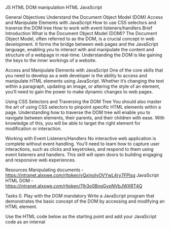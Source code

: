 JS HTML DOM manipulation
HTML
JavaScript

General Objectives
Understand the Document Object Model (DOM)
Access and Manipulate Elements with JavaScript
How to use CSS selectors and traverse the DOM tree
How to work with event listeners/handlers
Brief Introduction
What is the Document Object Model (DOM)?
The Document Object Model, often referred to as the DOM, is a crucial concept in web development. It forms the bridge between web pages and the JavaScript language, enabling you to interact with and manipulate the content and structure of a webpage in real-time. Understanding the DOM is like gaining the keys to the inner workings of a website.

Access and Manipulate Elements with JavaScript
One of the core skills that you need to develop as a web developer is the ability to access and manipulate HTML elements using JavaScript. Whether it’s changing the text within a paragraph, updating an image, or altering the style of an element, you’ll need to gain the power to make dynamic changes to web pages.

Using CSS Selectors and Traversing the DOM Tree
You should also master the art of using CSS selectors to pinpoint specific HTML elements within a page. Understanding how to traverse the DOM tree will enable you to navigate between elements, their parents, and their children with ease. With knowledge of this, you will be able to target the right element for modification or interaction.

Working with Event Listeners/Handlers
No interactive web application is complete without event handling. You’ll need to learn how to capture user interactions, such as clicks and keystrokes, and respond to them using event listeners and handlers. This skill will open doors to building engaging and responsive web experiences.

Resources
Manipulating documents - https://intranet.alxswe.com/rltoken/vQxjnoIyOVYwL4ry7FPlsg
JavaScript HTML DOM - https://intranet.alxswe.com/rltoken/7lh3o0BnqGypNVbJWXRT4Q

Tasks
0. Play with the DOM
mandatory
Write a JavaScript program that demonstrates the basic concept of the DOM by accessing and modifying an HTML element.

Use the HTML code below as the starting point and add your JavaScript code as an internal <script> tag:

<!DOCTYPE html>
<html>
<head>
  <title>DOM Introduction</title>
</head>
<body>
  <p id="myParagraph">This is a paragraph.</p>
</body>
</html>
Write JavaScript code to select the element using its id and store it in a variable
Use the DOM API to modify the content of the <p> element to I successfully updated this paragraph with javascript
Make use of document.getElementById
Verify that the program successfully modifies the element content when the HTML file is opened in a browser.

1. Selecting HTML Elements Using Selectors
mandatory
Write a JavaScript program that demonstrates the use of selectors to select specific HTML elements.

Use the HTML code below as the starting point and add your JavaScript code as an internal <script> tag:

<!DOCTYPE html>
<html>
<head>
  <title>Selecting Elements</title>
  <style>
    .highlight {
      color: red;
    }
  </style>
</head>
<body>
  <p class="highlight">This is a highlighted paragraph.</p>
  <p>This is a normal paragraph.</p>
</body>
</html>
Use the DOM API to modify the format of the <p class="highlight"> element to make the content boldened
Make use of document.querySelectorAll
Verify that the program successfully modifies the element content when the HTML file is opened in a browser.

2. Modifying Element Content, Attributes, and Styles
mandatory
Write a JavaScript program that demonstrates the use of selectors to select specific HTML elements.

Use the HTML code below as the starting point and add your JavaScript code as an internal <script> tag:

<!DOCTYPE html>
<html>
<head>
  <title>Modifying Elements</title>
  <style>
    img {
      border: 1px solid black;
    }
  </style>
</head>
<body>
  <img id="myImage" src="https://picsum.photos/200/300" alt="My Image">
</body>
</html>
Write JavaScript code to select the <img> element using its id and store it in a variable.
Use the DOM API to modify the following:
the src to https://picsum.photos/200/301,
the alt to New image
the border style to 2px solid red
Make use of document.getElementById
Verify that the program successfully modifies the element content when the HTML file is opened in a browser.

3. Creating, Appending, and Removing Elements
mandatory
Write a JavaScript program that demonstrates the creation, appending, and removal of elements using the DOM.

Use the HTML code below as the starting point and add your JavaScript code as an internal <script> tag:

<!DOCTYPE html>
<html>
<head>
  <title>Creating and Removing Elements</title>
</head>
<body>
  <div id="container"></div>
</body>
</html>
Write JavaScript code to select the container element using its id and store it in a variable.
Use the DOM API to create a new <p> element, and add New paragraph as its content
Append the newly created elements to the container element.
Add a button that removes/hides the newly created paragraph when first click and shows it when clicked again
Verify that the program successfully creates, appends, and toggles elements when the HTML file is opened in a browser.